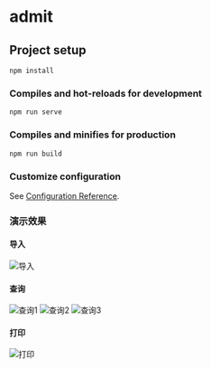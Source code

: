 # admit

## Project setup
```
npm install
```

### Compiles and hot-reloads for development
```
npm run serve
```

### Compiles and minifies for production
```
npm run build
```

### Customize configuration
See [Configuration Reference](https://cli.vuejs.org/config/).


### 演示效果
#### 导入
![导入](https://s3.bmp.ovh/imgs/2022/03/6af0e3c36d467c23.png)
#### 查询
![查询1](https://s3.bmp.ovh/imgs/2022/03/6380c56bfe7883a7.png)
![查询2](https://s3.bmp.ovh/imgs/2022/03/7080790df4a1ecc7.png)
![查询3](https://s3.bmp.ovh/imgs/2022/03/af39f296afd63a7c.png)
#### 打印
![打印](https://s3.bmp.ovh/imgs/2022/03/828f1383b227ace4.png)